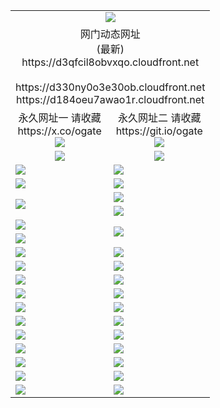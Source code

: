 ﻿<table>
  <tr></tr>
  <tr><td colspan=2 align=center><img src="https://d3qfcil8obvxqo.cloudfront.net/Up/oGate.jpg" /></td></tr>
  <tr><td colspan=2 align=center>网门动态网址<br/>(最新)
<br>https://d3qfcil8obvxqo.cloudfront.net
<br/>
<br>https://d330ny0o3e30ob.cloudfront.net
<br>https://d184oeu7awao1r.cloudfront.net
    </td>
  </tr>
  <tr>
    <td align=center>永久网址一 请收藏<br/>https://x.co/ogate<br><a href="https://d3qfcil8obvxqo.cloudfront.net/Up/0WMGDL1.png"><img src="https://d3qfcil8obvxqo.cloudfront.net/Up/0WMGD1.png" /></a></td>
    <td align=center>永久网址二 请收藏<br/>https://git.io/ogate<br><a href="https://d3qfcil8obvxqo.cloudfront.net/Up/0WMGDL2.png"><img src="https://d3qfcil8obvxqo.cloudfront.net/Up/0WMGD2.png" /></a></td>
  </tr>
  <tr>
    <td align=center><a href="https://d3qfcil8obvxqo.cloudfront.net/?from=github"><img src="https://d3qfcil8obvxqo.cloudfront.net/Up/0WMPG.jpg" /></a></td>
    <td align=center><a href="https://d3qfcil8obvxqo.cloudfront.net/ogUP.aspx?name=0oGate.apk&from=github"><img src="https://d3qfcil8obvxqo.cloudfront.net/Up/0WMAZ.jpg" /></a></td>
  </tr>
  <tr>
    <td><a href="https://d3qfcil8obvxqo.cloudfront.net/oNote.aspx?id=oGate&from=github" target="_blank"><img src="https://d3qfcil8obvxqo.cloudfront.net/Up/0WCYY.jpg" /></a></td>
    <td><a href="https://d3qfcil8obvxqo.cloudfront.net/oNote.aspx?id=oNote&from=github" target="_blank"><img src="https://d3qfcil8obvxqo.cloudfront.net/Up/0WZTT.jpg" /></a></td>
  </tr>
  <tr>
    <td><a href="https://d3qfcil8obvxqo.cloudfront.net/ogDY.aspx?from=github" target="_blank"><img src="https://d3qfcil8obvxqo.cloudfront.net/Up/DY.jpg"/></a></td>
    <td><a href="https://d3qfcil8obvxqo.cloudfront.net/ogST.aspx?from=github" target="_blank"><img src="https://d3qfcil8obvxqo.cloudfront.net/Up/ST.jpg"/></a></td>
  </tr>
  <tr>
    <td rowspan=2><a href="https://d3qfcil8obvxqo.cloudfront.net/ogUP.aspx?name=WJ.mp4&count=240P:1,480P:1&from=github" target="_blank"><img src="https://d3qfcil8obvxqo.cloudfront.net/Up/WJ.jpg" /></a></td>
    <td><a href="https://d3qfcil8obvxqo.cloudfront.net/ogUP.aspx?name=DKC.mp4&count=17&from=github" target="_blank"><img src="https://d3qfcil8obvxqo.cloudfront.net/Up/DKC.jpg" /></a></td> 
  </tr>
  <tr>
    <td><a href="https://d3qfcil8obvxqo.cloudfront.net/ogUP.aspx?name=LRWS.mp4&count=6B:17,5A:10,5B:35,4A:14,4B:19,3A:10,3B:26,2A:16,2B:21,1A:23,1B:29&from=github" target="_blank"><img src="https://d3qfcil8obvxqo.cloudfront.net/Up/LRWS.jpg" /></a></td>
  </tr>
  <tr>
    <td><a href="https://d3qfcil8obvxqo.cloudfront.net/ogUP.aspx?name=JQR.mp4&count=2&from=github" target="_blank"><img src="https://d3qfcil8obvxqo.cloudfront.net/Up/JQR.jpg" /></a></td>   
    <td rowspan=2><a href="https://d3qfcil8obvxqo.cloudfront.net/ogUP.aspx?name=JP.mp4&count=9&from=github" target="_blank"><img src="https://d3qfcil8obvxqo.cloudfront.net/Up/JP.jpg" /></td>
  </tr>
  <tr>
    <td><a href="https://d3qfcil8obvxqo.cloudfront.net/ogUP.aspx?name=ZSJ.mp4&count=16&from=github" target="_blank"><img src="https://d3qfcil8obvxqo.cloudfront.net/Up/ZSJ.jpg" /></a></td>
  </tr>
  <tr>
    <td><a href="https://d3qfcil8obvxqo.cloudfront.net/ogUP.aspx?name=SSZJ.mp4&count=240P:6,360P:6&from=github" target="_blank"><img src="https://d3qfcil8obvxqo.cloudfront.net/Up/SSZJ.jpg" /></a></td>
    <td><a href="https://d3qfcil8obvxqo.cloudfront.net/ogUP.aspx?name=WH.mp4&from=github" target="_blank"><img src="https://d3qfcil8obvxqo.cloudfront.net/Up/WH.jpg" /></a></td>
  </tr>
  <tr>
    <td><a href="https://d3qfcil8obvxqo.cloudfront.net/ogUP.aspx?name=3XZM.mp4&count=240P:1,480P:1&from=github" target="_blank"><img src="https://d3qfcil8obvxqo.cloudfront.net/Up/3XZM.jpg" /></a></td>
    <td><a href="https://d3qfcil8obvxqo.cloudfront.net/ogUP.aspx?name=TRHY.mp4&from=github" target="_blank"><img src="https://d3qfcil8obvxqo.cloudfront.net/Up/TRHY.jpg" /></a></td>
  </tr>
  <tr>
    <td><a href="https://d3qfcil8obvxqo.cloudfront.net/ogUP.aspx?name=DWHM.mp4&from=github" target="_blank"><img src="https://d3qfcil8obvxqo.cloudfront.net/Up/DWHM.jpg" /></a></td>
    <td><a href="https://d3qfcil8obvxqo.cloudfront.net/ogUP.aspx?name=XTFY.mp4&count=24&from=github" target="_blank"><img src="https://d3qfcil8obvxqo.cloudfront.net/Up/XTFY.jpg" /></a></td>
  </tr>
  <tr>
    <td><a href="https://d3qfcil8obvxqo.cloudfront.net/ogUP.aspx?name=4SQQ.mp4&count=06:16&current=06:16&from=github" target="_blank"><img src="https://d3qfcil8obvxqo.cloudfront.net/Up/4SQQ0.jpg" /></a></td>
    <td><a href="https://d3qfcil8obvxqo.cloudfront.net/ogUP.aspx?name=4SHQ.mp4&count=06:18&current=06:18&from=github" target="_blank"><img src="https://d3qfcil8obvxqo.cloudfront.net/Up/4SHQ0.jpg" /></a></td>
  </tr>
  <tr>
    <td><a href="https://d3qfcil8obvxqo.cloudfront.net/ogUP.aspx?name=4SZG.mp4&count=06:18&current=06:17&from=github" target="_blank"><img src="https://d3qfcil8obvxqo.cloudfront.net/Up/4SZG0.jpg" /></a></td>
    <td><a href="https://d3qfcil8obvxqo.cloudfront.net/ogUP.aspx?name=4SDJ.mp4&count=06:30&current=06:29&from=github" target="_blank"><img src="https://d3qfcil8obvxqo.cloudfront.net/Up/4SDJ0.jpg" /></a></td>
  </tr>
  <tr>
    <td><a href="https://d3qfcil8obvxqo.cloudfront.net/onUP.aspx?name=https://x.co/dtw99&from=github" target="_blank"><img src="https://d3qfcil8obvxqo.cloudfront.net/Up/0DTW.jpg"/></a></td>
    <td><a href="https://d3qfcil8obvxqo.cloudfront.net/onUP.aspx?name=https://d2ao90bsskjq20.cloudfront.net/acenter/&from=github" target="_blank"><img src="https://d3qfcil8obvxqo.cloudfront.net/Up/0TDW.jpg" /></a></td>
  </tr>
  <tr>
    <td><a href="https://d3qfcil8obvxqo.cloudfront.net/onUP.aspx?name=https://d23nscda4f4lvy.cloudfront.net/gb/nsc413.htm&from=github" target="_blank"><img src="https://d3qfcil8obvxqo.cloudfront.net/Up/0DJY.jpg" /></a></td>
    <td><a href="https://d3qfcil8obvxqo.cloudfront.net/onUP.aspx?name=https://dgocdxv5343dc.cloudfront.net/xtr/gb/prog204.html&from=github" target="_blank"><img src="https://d3qfcil8obvxqo.cloudfront.net/Up/0XTR.jpg" /></a></td>
  </tr>
  <tr>
    <td><a href="https://d3qfcil8obvxqo.cloudfront.net/onUP.aspx?name=https://d7203y8eitivv.cloudfront.net&from=github" target="_blank"><img src="https://d3qfcil8obvxqo.cloudfront.net/Up/0MHW.jpg" /></a></td>
    <td><a href="https://d3qfcil8obvxqo.cloudfront.net/onUP.aspx?name=https://d38z1xzg5vtneh.cloudfront.net&from=github" target="_blank"><img src="https://d3qfcil8obvxqo.cloudfront.net/Up/0ZJW.jpg" /></a></td>
  </tr>
  <tr>
    <td><a href="https://d3qfcil8obvxqo.cloudfront.net/ogUP.aspx?name=FG.zip&from=github" target="_blank"><img src="https://d3qfcil8obvxqo.cloudfront.net/Up/FG.jpg" /></a></td>
    <td><a href="https://d3qfcil8obvxqo.cloudfront.net/ogUP.aspx?name=FGA.apk&from=github" target="_blank"><img src="https://d3qfcil8obvxqo.cloudfront.net/Up/FGA.jpg" /></a></td>
  </tr>
  <tr>
    <td><a href="https://d3qfcil8obvxqo.cloudfront.net/ogUP.aspx?name=U.zip&from=github" target="_blank"><img src="https://d3qfcil8obvxqo.cloudfront.net/Up/U.jpg" /></a></td>
    <td><a href="https://d3qfcil8obvxqo.cloudfront.net/ogUP.aspx?name=UA.apk&from=github" target="_blank"><img src="https://d3qfcil8obvxqo.cloudfront.net/Up/UA.jpg" /></a></td>
  </tr>
  <tr>
    <td><a href="https://d3qfcil8obvxqo.cloudfront.net/ogUP.aspx?name=0iPPOTV.zip&from=github" target="_blank"><img src="https://d3qfcil8obvxqo.cloudfront.net/Up/0iPPOTV.jpg" /></a></td>
    <td><a href="https://d3qfcil8obvxqo.cloudfront.net/ogUP.aspx?name=0iNTD.apk&from=github" target="_blank"><img src="https://d3qfcil8obvxqo.cloudfront.net/Up/0iNTD.jpg" /></a></td>
  </tr>
</table>

